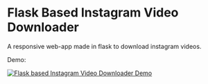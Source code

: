 # Flask Based Instagram Video Downloader

A responsive web-app made in flask to download instagram videos.

Demo:


[![Flask based Instagram Video Downloader Demo](https://img.youtube.com/vi/tE0bevXGhW8/0.jpg)](https://www.youtube.com/watch?v=tE0bevXGhW8)
